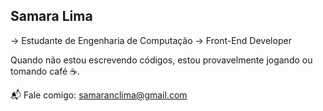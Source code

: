## Samara Lima

-> Estudante de Engenharia de Computação
-> Front-End Developer

Quando não estou escrevendo códigos, estou provavelmente jogando ou tomando café ☕.

📬 Fale comigo: [samaranclima@gmail.com](mailto:samaranclima@gmail.com)
